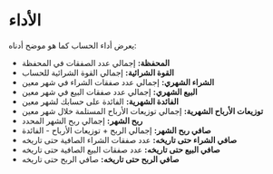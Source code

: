 # **الأداء**

يعرض أداء الحساب كما هو موضح أدناه:
- **المحفظة:** إجمالي عدد الصفقات في المحفظة
- **القوة الشرائية:** إجمالي القوة الشرائية للحساب
- **الشراء الشهري:** إجمالي عدد صفقات الشراء في شهر معين
- **البيع الشهري:** إجمالي عدد صفقات البيع في شهر معين
- **الفائدة الشهرية:** الفائدة على حسابك لشهر معين
- **توزيعات الأرباح الشهرية:** إجمالي توزيعات الأرباح المستلمة خلال شهر معين
- **ربح الشهر:** إجمالي ربح الشهر المحدد
- **صافي ربح الشهر:** إجمالي الربح + توزيعات الأرباح - الفائدة
- **صافي الشراء حتى تاريخه:** عدد صفقات الشراء الصافية حتى تاريخه
- **صافي البيع حتى تاريخه:** عدد صفقات البيع الصافية حتى تاريخه
- **صافي الربح حتى تاريخه:** صافي الربح حتى تاريخه
